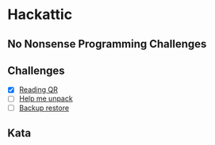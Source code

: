# Hackattic
## No Nonsense Programming Challenges

## Challenges

- [x] [Reading QR](https://hackattic.com/challenges/reading_qr)
- [ ] [Help me unpack](https://hackattic.com/challenges/help_me_unpack)
- [ ] [Backup restore](https://hackattic.com/challenges/backup_restore)

## Kata
